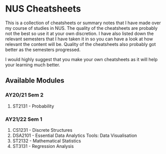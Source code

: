 # NUS Cheatsheets

This is a collection of cheatsheets or summary notes that I have made over my course of studies in NUS. The quality of the cheatsheets are probably not the best so use it at your own discretion. I have also listed down the relevant semesters that I have taken it in so you can have a look at how relevant the content will be. Quality of the cheatsheets also probably got better as the semesters progressed.

I would highly suggest that you make your own cheatsheets as it will help your learning much better.


## Available Modules

### AY20/21 Sem 2
1. ST2131 - Probability

### AY21/22 Sem 1
1. CS1231 - Discrete Structures
2. DSA2101 - Essential Data Analytics Tools: Data Visualisation
3. ST2132 - Mathematical Statistics
4. ST3131 - Regression Analysis